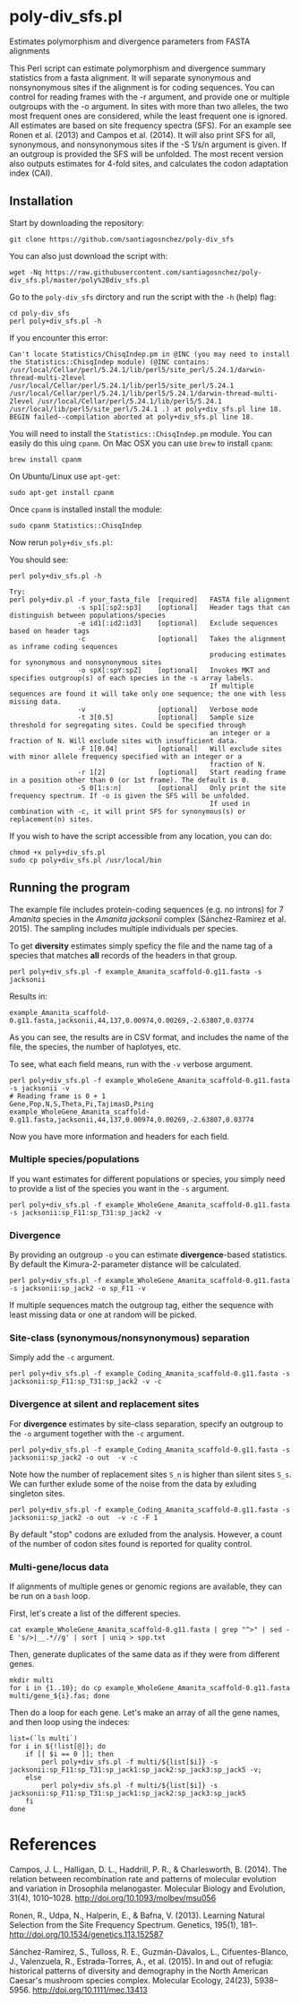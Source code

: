 # poly-div_sfs.pl
Estimates polymorphism and divergence parameters from FASTA alignments

This Perl script can estimate polymorphism and divergence summary statistics from a fasta alignment. It will separate synonymous and nonsynonymous sites if the alignment is for coding sequences. You can control for reading frames with the -r argument, and provide one or multiple outgroups with the -o argument. In sites with more than two alleles, the two most frequent ones are considered, while the least frequent one is ignored. All estimates are based on site frequency spectra (SFS). For an example see Ronen et al. (2013) and Campos et al. (2014). It will also print SFS for all, synonymous, and nonsynonymous sites if the -S 1/s/n argument is given. If an outgroup is provided the SFS will be unfolded. The most recent version also outputs estimates for 4-fold sites, and calculates the codon adaptation index (CAI).

## Installation

Start by downloading the repository:

    git clone https://github.com/santiagosnchez/poly-div_sfs
    
You can also just download the script with:

    wget -Nq https://raw.githubusercontent.com/santiagosnchez/poly-div_sfs.pl/master/poly%2Bdiv_sfs.pl
    
Go to the `poly-div_sfs` dirctory and run the script with the `-h` (help) flag:

    cd poly-div_sfs
    perl poly+div_sfs.pl -h

If you encounter this error:

    Can't locate Statistics/ChisqIndep.pm in @INC (you may need to install the Statistics::ChisqIndep module) (@INC contains: /usr/local/Cellar/perl/5.24.1/lib/perl5/site_perl/5.24.1/darwin-thread-multi-2level /usr/local/Cellar/perl/5.24.1/lib/perl5/site_perl/5.24.1 /usr/local/Cellar/perl/5.24.1/lib/perl5/5.24.1/darwin-thread-multi-2level /usr/local/Cellar/perl/5.24.1/lib/perl5/5.24.1 /usr/local/lib/perl5/site_perl/5.24.1 .) at poly+div_sfs.pl line 18.
    BEGIN failed--compilation aborted at poly+div_sfs.pl line 18.

You will need to install the `Statistics::ChisqIndep.pm` module. You can easily do this uing `cpanm`. On Mac OSX you can use `brew` to install `cpanm`:

    brew install cpanm
    
On Ubuntu/Linux use `apt-get`:

    sudo apt-get install cpanm

Once `cpanm` is installed install the module:

    sudo cpanm Statistics::ChisqIndep

Now rerun `poly+div_sfs.pl`:

You should see:

    perl poly+div_sfs.pl -h
    
    Try:
    perl poly+div.pl -f your_fasta_file  [required]   FASTA file alignment
                     -s sp1[:sp2:sp3]    [optional]   Header tags that can distinguish between populations/species
                     -e id1[:id2:id3]    [optional]   Exclude sequences based on header tags
                     -c                  [optional]	  Takes the alignment as inframe coding sequences
                                                      producing estimates for synonymous and nonsynonymous sites
                     -o spX[:spY:spZ]    [optional]   Invokes MKT and specifies outgroup(s) of each species in the -s array labels.
                                                      If multiple sequences are found it will take only one sequence; the one with less missing data.
                     -v                  [optional]   Verbose mode
                     -t 3[0.5]           [optional]   Sample size threshold for segregating sites. Could be specified through
                                                      an integer or a fraction of N. Will exclude sites with insufficient data.
                     -F 1[0.04]          [optional]   Will exclude sites with minor allele frequency specified with an integer or a 
                                                      fraction of N.
                     -r 1[2]             [optional]   Start reading frame in a position other than 0 (or 1st frame). The default is 0.
                     -S 0[1:s:n]         [optional]   Only print the site frequency spectrum. If -o is given the SFS will be unfolded.
                                                      If used in combination with -c, it will print SFS for synonymous(s) or replacement(n) sites.

If you wish to have the script accessible from any location, you can do:

    chmod +x poly+div_sfs.pl
    sudo cp poly+div_sfs.pl /usr/local/bin

## Running the program

The example file includes protein-coding sequences (e.g. no introns) for 7 *Amanita* species in the *Amanita jacksonii* complex (Sánchez-Ramírez et al. 2015). The sampling includes multiple individuals per species.

To get **diversity** estimates simply speficy the file and the name tag of a species that matches **all** records of the headers in that group.

    perl poly+div_sfs.pl -f example_Amanita_scaffold-0.g11.fasta -s jacksonii

Results in:

    example_Amanita_scaffold-0.g11.fasta,jacksonii,44,137,0.00974,0.00269,-2.63807,0.03774

As you can see, the results are in CSV format, and includes the name of the file, the species, the number of haplotyes, etc.

To see, what each field means, run with the `-v` verbose argument.

    perl poly+div_sfs.pl -f example_WholeGene_Amanita_scaffold-0.g11.fasta -s jacksonii -v
    # Reading frame is 0 + 1
    Gene,Pop,N,S,Theta,Pi,TajimasD,Psing
    example_WholeGene_Amanita_scaffold-0.g11.fasta,jacksonii,44,137,0.00974,0.00269,-2.63807,0.03774
    
Now you have more information and headers for each field.

### Multiple species/populations

If you want estimates for different populations or species, you simply need to provide a list of the species you want in the `-s` argument.

    perl poly+div_sfs.pl -f example_WholeGene_Amanita_scaffold-0.g11.fasta -s jacksonii:sp_F11:sp_T31:sp_jack2 -v

### Divergence

By providing an outgroup `-o` you can estimate **divergence**-based statistics. By default the Kimura-2-parameter distance will be calculated.

    perl poly+div_sfs.pl -f example_WholeGene_Amanita_scaffold-0.g11.fasta -s jacksonii:sp_jack2 -o sp_F11 -v

If multiple sequences match the outgroup tag, either the sequence with least missing data or one at random will be picked.

### Site-class (synonymous/nonsynonymous) separation

Simply add the `-c` argument.

    perl poly+div_sfs.pl -f example_Coding_Amanita_scaffold-0.g11.fasta -s jacksonii:sp_F11:sp_T31:sp_jack2 -v -c

### Divergence at silent and replacement sites

For **divergence** estimates by site-class separation, specify an outgroup to the `-o` argument together with the `-c` argument.

    perl poly+div_sfs.pl -f example_Coding_Amanita_scaffold-0.g11.fasta -s jacksonii:sp_jack2 -o out  -v -c

Note how the number of replacement sites `S_n` is higher than silent sites `S_s`. We can further exlude some of the noise from the data by exluding singleton sites.

    perl poly+div_sfs.pl -f example_Coding_Amanita_scaffold-0.g11.fasta -s jacksonii:sp_jack2 -o out  -v -c -F 1

By default "stop" codons are exluded from the analysis. However, a count of the number of codon sites found is reported for quality control.

### Multi-gene/locus data

If alignments of multiple genes or genomic regions are available, they can be run on a `bash` loop.

First, let's create a list of the different species.

    cat example_WholeGene_Amanita_scaffold-0.g11.fasta | grep "^>" | sed -E 's/>|__.*//g' | sort | uniq > spp.txt
    
Then, generate duplicates of the same data as if they were from different genes.

    mkdir multi
    for i in {1..10}; do cp example_WholeGene_Amanita_scaffold-0.g11.fasta multi/gene_${i}.fas; done

Then do a loop for each gene. Let's make an array of all the gene names, and then loop using the indeces:

    list=(`ls multi`)
    for i in ${!list[@]}; do 
        if [[ $i == 0 ]]; then 
            perl poly+div_sfs.pl -f multi/${list[$i]} -s jacksonii:sp_F11:sp_T31:sp_jack1:sp_jack2:sp_jack3:sp_jack5 -v; 
        else 
            perl poly+div_sfs.pl -f multi/${list[$i]} -s jacksonii:sp_F11:sp_T31:sp_jack1:sp_jack2:sp_jack3:sp_jack5 
        fi 
    done

# References

Campos, J. L., Halligan, D. L., Haddrill, P. R., & Charlesworth, B. (2014). The relation between recombination rate and patterns of molecular evolution and variation in Drosophila melanogaster. Molecular Biology and Evolution, 31(4), 1010–1028. http://doi.org/10.1093/molbev/msu056

Ronen, R., Udpa, N., Halperin, E., & Bafna, V. (2013). Learning Natural Selection from the Site Frequency Spectrum. Genetics, 195(1), 181–. http://doi.org/10.1534/genetics.113.152587

Sánchez-Ramírez, S., Tulloss, R. E., Guzmán-Dávalos, L., Cifuentes-Blanco, J., Valenzuela, R., Estrada-Torres, A., et al. (2015). In and out of refugia: historical patterns of diversity and demography in the North American Caesar's mushroom species complex. Molecular Ecology, 24(23), 5938–5956. http://doi.org/10.1111/mec.13413






